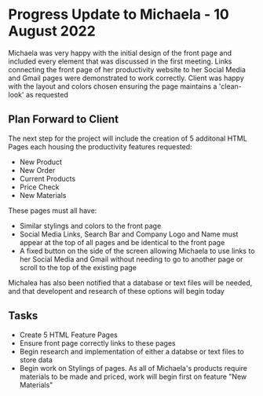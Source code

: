 # Progress Update to Michaela - 10 August 2022

Michaela was very happy with the initial design of the front page and included every element that was discussed in the first meeting. Links 
connecting the front page of her productivity website to her Social Media and Gmail pages were demonstrated to work correctly. Client was happy with the layout
and colors chosen ensuring the page maintains a 'clean-look' as requested

## Plan Forward to Client

The next step for the project will include the creation of 5 additonal HTML Pages each housing the productivity features requested:
- New Product
- New Order
- Current Products
- Price Check
- New Materials

These pages must all have:
- Similar stylings and colors to the front page
- Social Media Links, Search Bar and Company Logo and Name must appear at the top of all pages and be identical to the front page
- A fixed button on the side of the screen allowing Michaela to use links to her Social Media and Gmail without needing to go to another page or scroll to the top of the existing page

Michalea has also been notified that a database or text files will be needed, and that developent and research of these options will begin today

## Tasks

- Create 5 HTML Feature Pages
- Ensure front page correctly links to these pages
- Begin research and implementation of either a databse or text files to store data
- Begin work on Stylings of pages. As all of Michaela's products require materials to be made and priced, work will begin first on feature "New Materials"
